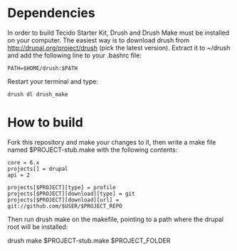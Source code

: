 Dependencies
============

In order to build Tecido Starter Kit, Drush and Drush Make must be 
installed on your computer. The easiest way is to download drush from
http://drupal.org/project/drush (pick the latest version). Extract it
to ~/drush and add the following line to your .bashrc file:

    PATH=$HOME/drush:$PATH

Restart your terminal and type:

    drush dl drush_make

How to build
============

Fork this repository and make your changes to it, then write a make file named
$PROJECT-stub.make with the following contents:

    core = 6.x
    projects[] = drupal
    api = 2
    
    projects[$PROJECT][type] = profile
    projects[$PROJECT][download][type] = git
    projects[$PROJECT][download][url] = git://github.com/$USER/$PROJECT_REPO

Then run drush make on the makefile, pointing to a path where the drupal root will be installed:

  drush make $PROJECT-stub.make $PROJECT_FOLDER

